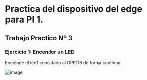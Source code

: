 # Practica del dispositivo del edge para PI 1.

## Trabajo Practico Nº 3

### Ejercicio 1: Encender un LED

Enciende el led1 conectado al GPIO18 de forma continua.

![image](./assets/prototipo.PNG)

